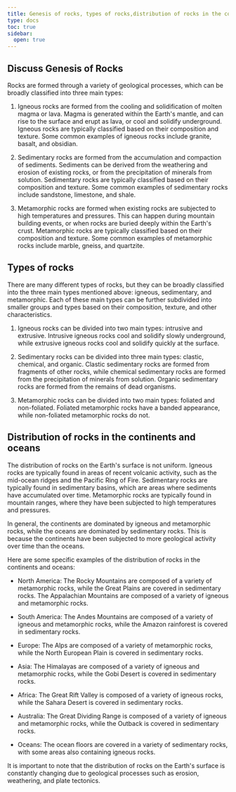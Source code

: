 ```yaml
---
title: Genesis of rocks, types of rocks,distribution of rocks in the continents and oceans
type: docs
toc: true
sidebar:
  open: true
---
```


## Discuss Genesis of Rocks

Rocks are formed through a variety of geological processes, which can be broadly classified into three main types:

1. Igneous rocks are formed from the cooling and solidification of molten magma or lava. Magma is generated within the Earth's mantle, and can rise to the surface and erupt as lava, or cool and solidify underground. Igneous rocks are typically classified based on their composition and texture. Some common examples of igneous rocks include granite, basalt, and obsidian.

2. Sedimentary rocks are formed from the accumulation and compaction of sediments. Sediments can be derived from the weathering and erosion of existing rocks, or from the precipitation of minerals from solution. Sedimentary rocks are typically classified based on their composition and texture. Some common examples of sedimentary rocks include sandstone, limestone, and shale.

3. Metamorphic rocks are formed when existing rocks are subjected to high temperatures and pressures. This can happen during mountain building events, or when rocks are buried deeply within the Earth's crust. Metamorphic rocks are typically classified based on their composition and texture. Some common examples of metamorphic rocks include marble, gneiss, and quartzite.

## Types of rocks

There are many different types of rocks, but they can be broadly classified into the three main types mentioned above: igneous, sedimentary, and metamorphic. Each of these main types can be further subdivided into smaller groups and types based on their composition, texture, and other characteristics.

1. Igneous rocks can be divided into two main types: intrusive and extrusive. Intrusive igneous rocks cool and solidify slowly underground, while extrusive igneous rocks cool and solidify quickly at the surface.

2. Sedimentary rocks can be divided into three main types: clastic, chemical, and organic. Clastic sedimentary rocks are formed from fragments of other rocks, while chemical sedimentary rocks are formed from the precipitation of minerals from solution. Organic sedimentary rocks are formed from the remains of dead organisms.

3. Metamorphic rocks can be divided into two main types: foliated and non-foliated. Foliated metamorphic rocks have a banded appearance, while non-foliated metamorphic rocks do not.

## Distribution of rocks in the continents and oceans

The distribution of rocks on the Earth's surface is not uniform. Igneous rocks are typically found in areas of recent volcanic activity, such as the mid-ocean ridges and the Pacific Ring of Fire. Sedimentary rocks are typically found in sedimentary basins, which are areas where sediments have accumulated over time. Metamorphic rocks are typically found in mountain ranges, where they have been subjected to high temperatures and pressures.

In general, the continents are dominated by igneous and metamorphic rocks, while the oceans are dominated by sedimentary rocks. This is because the continents have been subjected to more geological activity over time than the oceans.

Here are some specific examples of the distribution of rocks in the continents and oceans:

* North America: The Rocky Mountains are composed of a variety of metamorphic rocks, while the Great Plains are covered in sedimentary rocks. The Appalachian Mountains are composed of a variety of igneous and metamorphic rocks.

* South America: The Andes Mountains are composed of a variety of igneous and metamorphic rocks, while the Amazon rainforest is covered in sedimentary rocks.

* Europe: The Alps are composed of a variety of metamorphic rocks, while the North European Plain is covered in sedimentary rocks.

* Asia: The Himalayas are composed of a variety of igneous and metamorphic rocks, while the Gobi Desert is covered in sedimentary rocks.

* Africa: The Great Rift Valley is composed of a variety of igneous rocks, while the Sahara Desert is covered in sedimentary rocks.

* Australia: The Great Dividing Range is composed of a variety of igneous and metamorphic rocks, while the Outback is covered in sedimentary rocks.

* Oceans: The ocean floors are covered in a variety of sedimentary rocks, with some areas also containing igneous rocks.

It is important to note that the distribution of rocks on the Earth's surface is constantly changing due to geological processes such as erosion, weathering, and plate tectonics.
